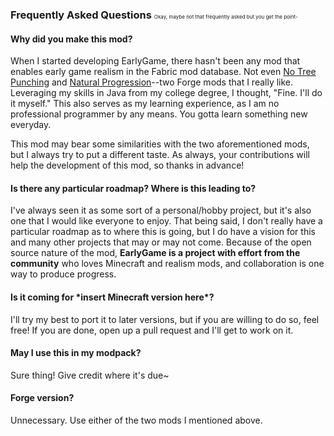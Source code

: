 ### Frequently Asked Questions <span style="font-size: 6pt; font-weight: normal">Okay, maybe not that frequently asked but you get the point-</span>

#### Why did you make this mod?

When I started developing EarlyGame, there hasn't been any mod that enables early game realism in the Fabric mod database. Not even [No Tree Punching](https://www.curseforge.com/minecraft/mc-mods/no-tree-punching) and [Natural Progression](https://www.curseforge.com/minecraft/mc-mods/natural-progressions)--two Forge mods that I really like. Leveraging my skills in Java from my college degree, I thought, "Fine. I'll do it myself." This also serves as my learning experience, as I am no professional programmer by any means. You gotta learn something new everyday.

This mod may bear some similarities with the two aforementioned mods, but I always try to put a different taste. As always, your contributions will help the development of this mod, so thanks in advance!

#### Is there any particular roadmap? Where is this leading to?

I've always seen it as some sort of a personal/hobby project, but it's also one that I would like everyone to enjoy. That being said, I don't really have a particular roadmap as to where this is going, but I do have a vision for this and many other projects that may or may not come. Because of the open source nature of the mod, **EarlyGame is a project with effort from the community** who loves Minecraft and realism mods, and collaboration is one way to produce progress.

#### Is it coming for \*insert Minecraft version here\*?

I'll try my best to port it to later versions, but if you are willing to do so, feel free! If you are done, open up a pull request and I'll get to work on it.

#### May I use this in my modpack?

Sure thing! Give credit where it's due~

#### Forge version?

Unnecessary. Use either of the two mods I mentioned above.